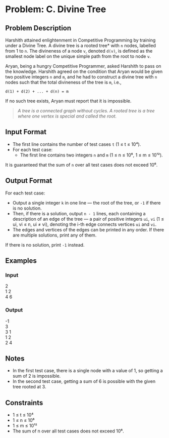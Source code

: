 # Problem: C. Divine Tree

## Problem Description

Harshith attained enlightenment in Competitive Programming by training under a Divine Tree. A divine tree is a rooted tree* with `n` nodes, labelled from 1 to `n`. The divineness of a node `v`, denoted `d(v)`, is defined as the smallest node label on the unique simple path from the root to node `v`.

Aryan, being a hungry Competitive Programmer, asked Harshith to pass on the knowledge. Harshith agreed on the condition that Aryan would be given two positive integers `n` and `m`, and he had to construct a divine tree with `n` nodes such that the total divineness of the tree is `m`, i.e.,

```d(1) + d(2) + ... + d(n) = m```

If no such tree exists, Aryan must report that it is impossible.

> *A tree is a connected graph without cycles. A rooted tree is a tree where one vertex is special and called the root.*

## Input Format

- The first line contains the number of test cases `t` (1 ≤ t ≤ 10⁴).
- For each test case:
  - The first line contains two integers `n` and `m` (1 ≤ n ≤ 10⁶, 1 ≤ m ≤ 10¹²).

It is guaranteed that the sum of `n` over all test cases does not exceed 10⁶.

## Output Format

For each test case:
- Output a single integer `k` in one line — the root of the tree, or `-1` if there is no solution.
- Then, if there is a solution, output `n - 1` lines, each containing a description of an edge of the tree — a pair of positive integers `ui`, `vi` (1 ≤ ui, vi ≤ n, ui ≠ vi), denoting the i-th edge connects vertices `ui` and `vi`.
- The edges and vertices of the edges can be printed in any order. If there are multiple solutions, print any of them.

If there is no solution, print `-1` instead.

## Examples

### Input
2<br />
1 2<br />
4 6<br />

### Output
-1<br />
3<br />
3 1<br />
1 2<br />
2 4<br />

## Notes

- In the first test case, there is a single node with a value of 1, so getting a sum of 2 is impossible.
- In the second test case, getting a sum of 6 is possible with the given tree rooted at 3.

## Constraints

- 1 ≤ t ≤ 10⁴
- 1 ≤ n ≤ 10⁶
- 1 ≤ m ≤ 10¹²
- The sum of n over all test cases does not exceed 10⁶.